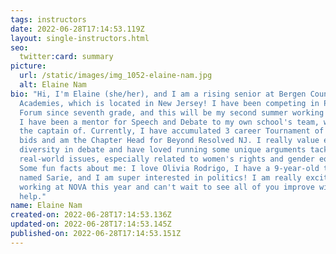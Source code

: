 ```yaml
---
tags: instructors
date: 2022-06-28T17:14:53.119Z
layout: single-instructors.html
seo:
  twitter:card: summary
picture:
  url: /static/images/img_1052-elaine-nam.jpg
  alt: Elaine Nam
bio: "Hi, I'm Elaine (she/her), and I am a rising senior at Bergen County
  Academies, which is located in New Jersey! I have been competing in Public
  Forum since seventh grade, and this will be my second summer working at NOVA.
  I have been a mentor for Speech and Debate to my own school's team, which I am
  the captain of. Currently, I have accumulated 3 career Tournament of Champion
  bids and am the Chapter Head for Beyond Resolved NJ. I really value equity and
  diversity in debate and have loved running some unique arguments tackling
  real-world issues, especially related to women's rights and gender equality.
  Some fun facts about me: I love Olivia Rodrigo, I have a 9-year-old toy poodle
  named Sarie, and I am super interested in politics! I am really excited to be
  working at NOVA this year and can't wait to see all of you improve with our
  help."
name: Elaine Nam
created-on: 2022-06-28T17:14:53.136Z
updated-on: 2022-06-28T17:14:53.145Z
published-on: 2022-06-28T17:14:53.151Z
---
```

